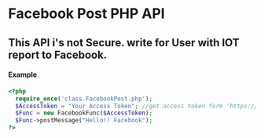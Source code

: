 # Facebook Post PHP API 
## This API i's not Secure. write for User with IOT report to Facebook.
#### Example 

``` php
<?php
  require_once('class.FacebookPost.php');
  $AccessToken = "Your Access Token"; //get access token form 'https://developers.facebook.com/tools/debug/accesstoken/?app_id=41158896424'
  $Func = new FacebookFunc($AccessToken);
  $Func->postMessage("Hello!! Facebook");
?>
```
